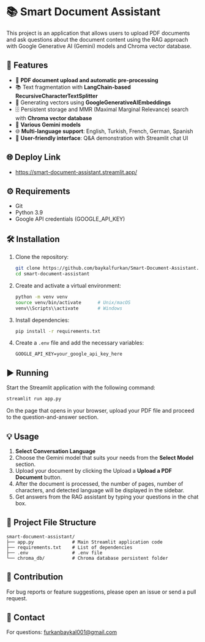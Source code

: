 # 📚 Smart Document Assistant

This project is an application that allows users to upload PDF documents and ask questions about the document content using the RAG approach with Google Generative AI (Gemini) models and Chroma vector database.

## 🚀 Features

- 📄 **PDF document upload and automatic pre-processing** 
- 📚 Text fragmentation with **LangChain-based RecursiveCharacterTextSplitter**
- 💾 Generating vectors using **GoogleGenerativeAIEmbeddings** 
- 🗄️ Persistent storage and MMR (Maximal Marginal Relevance) search with **Chroma vector database** 
- 🤖 **Various Gemini models**
- 🌐 **Multi-language support**: English, Turkish, French, German, Spanish
- 💬 **User-friendly interface**: Q&A demonstration with Streamlit chat UI

## 🌐 Deploy Link
- https://smart-document-assistant.streamlit.app/

## ⚙️ Requirements

- Git
- Python 3.9 
- Google API credentials (GOOGLE_API_KEY)

## 🛠️ Installation

1. Clone the repository:
   ```bash
   git clone https://github.com/baykalfurkan/Smart-Document-Assistant.git
   cd smart-document-assistant
   ```
2. Create and activate a virtual environment:
   ```bash
   python -m venv venv
   source venv/bin/activate      # Unix/macOS
   venv\\Scripts\\activate       # Windows
   ```
3. Install dependencies:
   ```bash
   pip install -r requirements.txt
   ```
4. Create a `.env` file and add the necessary variables:
   ```env
   GOOGLE_API_KEY=your_google_api_key_here
   ```

## ▶️  Running

Start the Streamlit application with the following command:
```bash
streamlit run app.py
```

On the page that opens in your browser, upload your PDF file and proceed to the question-and-answer section.

## 💡 Usage

1. **Select Conversation Language** 
2. Choose the Gemini model that suits your needs from the **Select Model** section.
3. Upload your document by clicking the Upload a **Upload a PDF Document** button.
4. After the document is processed, the number of pages, number of characters, and detected language will be displayed in the sidebar.
5. Get answers from the RAG assistant by typing your questions in the chat box.

## 📁 Project File Structure
```
smart-document-assistant/
├── app.py              # Main Streamlit application code
├── requirements.txt    # List of dependencies
├── .env                # .env file
└── chroma_db/          # Chroma database persistent folder
```

## 🤝 Contribution

For bug reports or feature suggestions, please open an issue or send a pull request.

## 📧 Contact
For questions: furkanbaykal001@gmail.com
